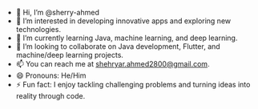 - 👋 Hi, I’m @sherry-ahmed
- 👀 I’m interested in developing innovative apps and exploring new technologies.
- 🌱 I’m currently learning Java, machine learning, and deep learning.
- 💞️ I’m looking to collaborate on Java development, Flutter, and machine/deep learning projects.
- 📫 You can reach me at shehryar.ahmed2800@gmail.com.
- 😄 Pronouns: He/Him
- ⚡ Fun fact: I enjoy tackling challenging problems and turning ideas into reality through code.

<!---
sherry-ahmed/sherry-ahmed is a ✨ special ✨ repository because its `README.md` (this file) appears on your GitHub profile.
You can click the Preview link to take a look at your changes.
--->

